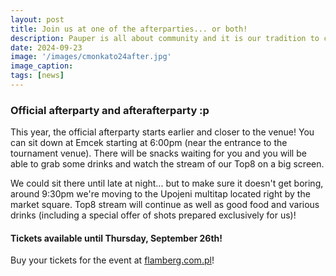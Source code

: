 ```yaml
---
layout: post
title: Join us at one of the afterparties... or both!
description: Pauper is all about community and it is our tradition to celebrate it together after playing tight games. Please join us right after the event or later in the evening! Why not both?
date: 2024-09-23
image: '/images/cmonkato24after.jpg'
image_caption:
tags: [news]
---
```


### Official afterparty and afterafterparty :p

This year, the official afterparty starts earlier and closer to the venue! You can sit down at Emcek starting at 6:00pm (near the entrance to the tournament venue). There will be snacks waiting for you and you will be able to grab some drinks and watch the stream of our Top8 on a big screen.

We could sit there until late at night... but to make sure it doesn't get boring, around 9:30pm we're moving to the Upojeni multitap located right by the market square. Top8 stream will continue as well as good food and various drinks (including a special offer of shots prepared exclusively for us)!

#### Tickets available until Thursday, September 26th!

Buy your tickets for the event at <a href="https://flamberg.com.pl/pl/search?text=c%27mon+katowice" target="_blank">flamberg.com.pl</a>! 
